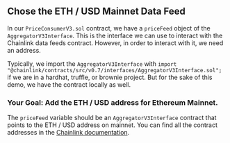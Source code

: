 ## Chose the ETH / USD Mainnet Data Feed

In our `PriceConsumerV3.sol` contract, we have a `priceFeed` object of the `AggregatorV3Interface`. This is the interface we can use to interact with the Chainlink data feeds contract. However, in order to interact with it, we need an address. 

Typically, we import the `AggregatorV3Interface` with `import "@chainlink/contracts/src/v0.7/interfaces/AggregatorV3Interface.sol";` if we are in a hardhat, truffle, or brownie project. But for the sake of this demo, we have the contract locally as well. 

### <emoji id="checkered_flag" /> Your Goal: Add the ETH / USD address for Ethereum Mainnet. 

The `priceFeed` variable should be an `AggregatorV3Interface` contract that points to the ETH / USD address on mainnet. You can find all the contract addresses in the [Chainlink documentation](https://docs.chain.link/docs/reference-contracts/). 
